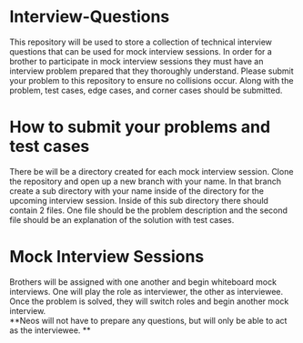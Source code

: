# Interview-Questions
This repository will be used to store a collection of technical interview questions that can be used for mock interview
sessions.
In order for a brother to participate in mock interview sessions they must have an interview problem prepared that they thoroughly understand. 
Please submit your problem to this repository to ensure no collisions occur. 
Along with the problem, test cases, edge cases, and corner cases should be submitted. 
# How to submit your problems and test cases
There be will be a directory created for each mock interview session. 
Clone the repository and open up a new branch with your name.
In that branch create a sub directory with your name inside of the directory for the upcoming interview session.
Inside of this sub directory there should contain 2 files. 
One file should be the problem description and the second file should be an explanation of the solution with test cases.
# Mock Interview Sessions
Brothers will be assigned with one another and begin whiteboard mock interviews. One will play the role as interviewer, the other as interviewee. Once the problem is solved, they will switch roles and begin another mock interview. 
<br>
**Neos will not have to prepare any questions, but will only be able to act as the interviewee. **
